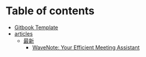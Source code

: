 # Table of contents

* [Gitbook Template](README.md)
* [articles](articles/README.md)
  * [最新](articles/latest/README.md)
    * [WaveNote: Your Efficient Meeting Assistant](articles/wavenote-efficient-meeting-assistant-143-20250612-1-1-1749723717.md)